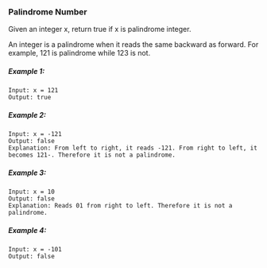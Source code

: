 ### Palindrome Number
Given an integer x, return true if x is palindrome integer.

An integer is a palindrome when it reads the same backward as forward. For example, 121 is palindrome while 123 is not.

##### Example 1:
```
Input: x = 121
Output: true
```

##### Example 2:
```
Input: x = -121
Output: false
Explanation: From left to right, it reads -121. From right to left, it becomes 121-. Therefore it is not a palindrome.
```

##### Example 3:
```
Input: x = 10
Output: false
Explanation: Reads 01 from right to left. Therefore it is not a palindrome.
```

##### Example 4:
```
Input: x = -101
Output: false
```



